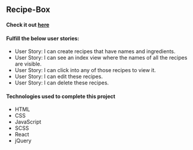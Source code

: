 ## Recipe-Box
#### Check it out [here](https://c0d0er.github.io/Recipe-Box/)

#### Fulfill the below user stories:
- User Story: I can create recipes that have names and ingredients.
- User Story: I can see an index view where the names of all the recipes are visible.
- User Story: I can click into any of those recipes to view it.
- User Story: I can edit these recipes.
- User Story: I can delete these recipes.

#### Technologies used to complete this project
- HTML
- CSS
- JavaScript
- SCSS
- React
- jQuery
